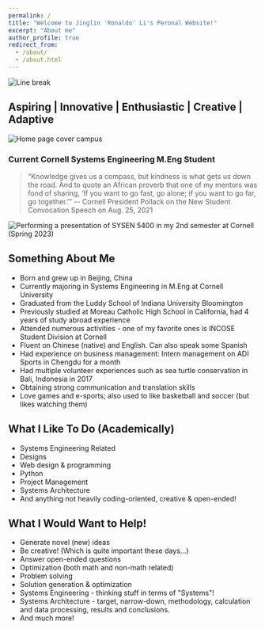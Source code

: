 ```yaml
---
permalink: /
title: "Welcome to Jinglin 'Ronaldo' Li's Peronal Website!"
excerpt: "About me"
author_profile: true
redirect_from: 
  - /about/
  - /about.html
---
```


![Line break](/ronaldoli.github.io/images/row_separate.png)


## Aspiring | Innovative | Enthusiastic | Creative | Adaptive

![Home page cover campus](/ronaldoli.github.io/images/campus_aerial.jpg)

### Current Cornell Systems Engineering M.Eng Student


> “Knowledge gives us a compass, but kindness is what gets us down the road. And to quote an African proverb that one of my mentors was fond of sharing, ‘If you want to go fast, go alone; if you want to go far, go together.’”    -- Cornell President Pollack on the New Student Convocation Speech on Aug. 25, 2021


![Performing a presentation of SYSEN 5400 in my 2nd semester at Cornell (Spring 2023)](/ronaldoli.github.io/images/cover_with_me.jpeg)


## Something About Me

- Born and grew up in Beijing, China
- Currently majoring in Systems Engineering in M.Eng at Cornell University
- Graduated from the Luddy School of Indiana University Bloomington
- Previously studied at Moreau Catholic High School in California, had 4 years of study abroad experience
- Attended numerous activities -  one of my favorite ones is INCOSE Student Division at Cornell
- Fluent on Chinese (native) and English. Can also speak some Spanish
- Had experience on business management: Intern management on ADI Sports in Chengdu for a month
- Had multiple volunteer experiences such as sea turtle conservation in Bali, Indonesia in 2017
- Obtaining strong communication and translation skills
- Love games and e-sports; also used to like basketball and soccer (but likes watching them)



## What I Like To Do (Academically)

* Systems Engineering Related
* Designs
* Web design & programming
* Python
* Project Management
* Systems Architecture
* And anything not heavily coding-oriented, creative & open-ended!



## What I Would Want to Help!

- Generate novel (new) ideas
- Be creative! (Which is quite important these days...)
- Answer open-ended questions
- Optimization (both math and non-math related)
- Problem solving
- Solution generation & optimization
- Systems Engineering - thinking stuff in terms of "Systems"!
- Systems Architecture - target, narrow-down, methodology, calculation and data processing, results and conclusions.
- And much more!

